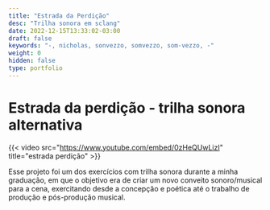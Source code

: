 ```yaml
---
title: "Estrada da Perdição"
desc: "Trilha sonora em sclang"
date: 2022-12-15T13:33:02-03:00
draft: false
keywords: "-, nicholas, sonvezzo, somvezzo, som-vezzo, -"
weight: 0
hidden: false
type: portfolio
---
```

# Estrada da perdição - trilha sonora alternativa

{{< video src="https://www.youtube.com/embed/0zHeQUwLizI" title="estrada perdição" >}}

Esse projeto foi um dos exercícios com trilha sonora durante a minha graduação, em que o objetivo era de criar um novo conveito sonoro/musical para a cena, exercitando desde a concepção e poética até o trabalho de produção e pós-produção musical.
